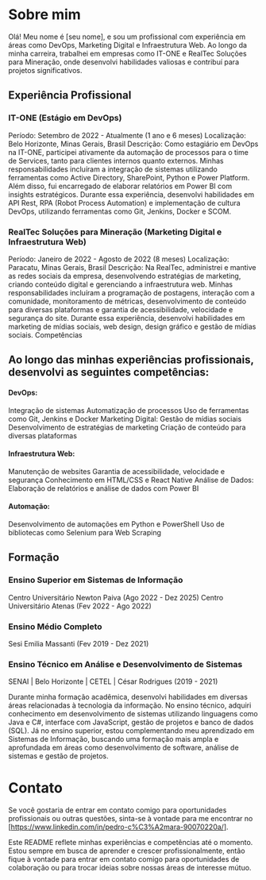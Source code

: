 

# Sobre mim
Olá! Meu nome é [seu nome], e sou um profissional com experiência em áreas como DevOps, Marketing Digital e Infraestrutura Web. Ao longo da minha carreira, trabalhei em empresas como IT-ONE e RealTec Soluções para Mineração, onde desenvolvi habilidades valiosas e contribuí para projetos significativos.

## Experiência Profissional
### IT-ONE (Estágio em DevOps)
Período: Setembro de 2022 - Atualmente (1 ano e 6 meses)
Localização: Belo Horizonte, Minas Gerais, Brasil
Descrição:
Como estagiário em DevOps na IT-ONE, participei ativamente da automação de processos para o time de Services, tanto para clientes internos quanto externos. Minhas responsabilidades incluíram a integração de sistemas utilizando ferramentas como Active Directory, SharePoint, Python e Power Platform. Além disso, fui encarregado de elaborar relatórios em Power BI com insights estratégicos. Durante essa experiência, desenvolvi habilidades em API Rest, RPA (Robot Process Automation) e implementação de cultura DevOps, utilizando ferramentas como Git, Jenkins, Docker e SCOM.

### RealTec Soluções para Mineração (Marketing Digital e Infraestrutura Web)
Período: Janeiro de 2022 - Agosto de 2022 (8 meses)
Localização: Paracatu, Minas Gerais, Brasil
Descrição:
Na RealTec, administrei e mantive as redes sociais da empresa, desenvolvendo estratégias de marketing, criando conteúdo digital e gerenciando a infraestrutura web. Minhas responsabilidades incluíram a programação de postagens, interação com a comunidade, monitoramento de métricas, desenvolvimento de conteúdo para diversas plataformas e garantia de acessibilidade, velocidade e segurança do site. Durante essa experiência, desenvolvi habilidades em marketing de mídias sociais, web design, design gráfico e gestão de mídias sociais.
Competências

## Ao longo das minhas experiências profissionais, desenvolvi as seguintes competências:

#### DevOps:
Integração de sistemas
Automatização de processos
Uso de ferramentas como Git, Jenkins e Docker
Marketing Digital:
Gestão de mídias sociais
Desenvolvimento de estratégias de marketing
Criação de conteúdo para diversas plataformas
####  Infraestrutura Web:
Manutenção de websites
Garantia de acessibilidade, velocidade e segurança
Conhecimento em HTML/CSS e React Native
Análise de Dados:
Elaboração de relatórios e análise de dados com Power BI
####  Automação:
Desenvolvimento de automações em Python e PowerShell
Uso de bibliotecas como Selenium para Web Scraping
## Formação
### Ensino Superior em Sistemas de Informação
Centro Universitário Newton Paiva (Ago 2022 - Dez 2025)
Centro Universitário Atenas (Fev 2022 - Ago 2022)
### Ensino Médio Completo
Sesi Emilia Massanti (Fev 2019 - Dez 2021)
### Ensino Técnico em Análise e Desenvolvimento de Sistemas
SENAI | Belo Horizonte | CETEL | César Rodrigues (2019 - 2021)

Durante minha formação acadêmica, desenvolvi habilidades em diversas áreas relacionadas à tecnologia da informação. No ensino técnico, adquiri conhecimento em desenvolvimento de sistemas utilizando linguagens como Java e C#, interface com JavaScript, gestão de projetos e banco de dados (SQL). Já no ensino superior, estou complementando meu aprendizado em Sistemas de Informação, buscando uma formação mais ampla e aprofundada em áreas como desenvolvimento de software, análise de sistemas e gestão de projetos.

# Contato
Se você gostaria de entrar em contato comigo para oportunidades profissionais ou outras questões, sinta-se à vontade para me encontrar no [https://www.linkedin.com/in/pedro-c%C3%A2mara-90070220a/].

Este README reflete minhas experiências e competências até o momento. Estou sempre em busca de aprender e crescer profissionalmente, então fique à vontade para entrar em contato comigo para oportunidades de colaboração ou para trocar ideias sobre nossas áreas de interesse mútuo.
